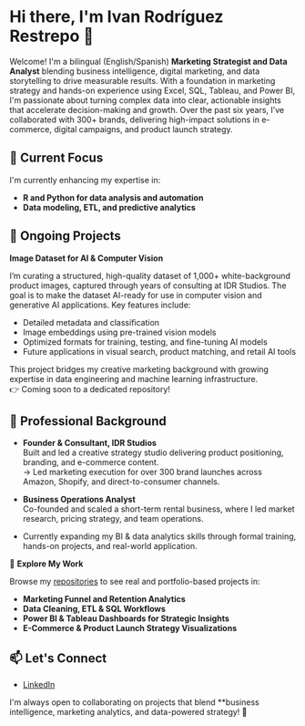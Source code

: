 # Hi there, I'm Ivan Rodríguez Restrepo 👋

Welcome! I'm a bilingual (English/Spanish) **Marketing Strategist and Data Analyst** blending business intelligence, digital marketing, and data storytelling to drive measurable results. With a foundation in marketing strategy and hands-on experience using Excel, SQL, Tableau, and Power BI, I'm passionate about turning complex data into clear, actionable insights that accelerate decision-making and growth.
Over the past six years, I’ve collaborated with 300+ brands, delivering high-impact solutions in e-commerce, digital campaigns, and product launch strategy.

## 🔭 Current Focus

I'm currently enhancing my expertise in:

- **R and Python for data analysis and automation**
- **Data modeling, ETL, and predictive analytics**

## 🌱 Ongoing Projects

**Image Dataset for AI & Computer Vision**

I’m curating a structured, high-quality dataset of 1,000+ white-background product images, captured through years of consulting at IDR Studios. The goal is to make the dataset AI-ready for use in computer vision and generative AI applications. Key features include:

- Detailed metadata and classification  
- Image embeddings using pre-trained vision models  
- Optimized formats for training, testing, and fine-tuning AI models  
- Future applications in visual search, product matching, and retail AI tools

This project bridges my creative marketing background with growing expertise in data engineering and machine learning infrastructure.  
👉 Coming soon to a dedicated repository!

## 💼 Professional Background

- **Founder & Consultant, IDR Studios**  
  Built and led a creative strategy studio delivering product positioning, branding, and e-commerce content.  
  → Led marketing execution for over 300 brand launches across Amazon, Shopify, and direct-to-consumer channels.

- **Business Operations Analyst**  
  Co-founded and scaled a short-term rental business, where I led market research, pricing strategy, and team operations.

- Currently expanding my BI & data analytics skills through formal training, hands-on projects, and real-world application.

📂 **Explore My Work**

Browse my [repositories](https://github.com/IVADAROBIA/Data_projects) to see real and portfolio-based projects in:

- **Marketing Funnel and Retention Analytics**
- **Data Cleaning, ETL & SQL Workflows**
- **Power BI & Tableau Dashboards for Strategic Insights**
- **E-Commerce & Product Launch Strategy Visualizations**

## 📫 Let's Connect

- [LinkedIn](https://www.linkedin.com/in/ivan-rodriguez-restrepo/)

I'm always open to collaborating on projects that blend **business intelligence, marketing analytics, and data-powered strategy! 🚀

<!---
IVADAROBIA/IVADAROBIA is a ✨ special ✨ repository because its `README.md` (this file) appears on your GitHub profile.
You can click the Preview link to take a look at your changes.
--->
